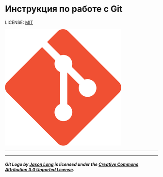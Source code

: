 # Инструкция по работе с Git

LICENSE: [MIT](./license.md)

![Gitlogo](./assets/Git-Icon-1788C.png)

---




---

##### Git Logo by [Jason Long](https://twitter.com/jasonlong) is licensed under the [Creative Commons Attribution 3.0 Unported License](https://creativecommons.org/licenses/by/3.0/).